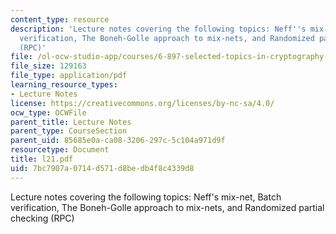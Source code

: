 ```yaml
---
content_type: resource
description: 'Lecture notes covering the following topics: Neff''s mix-net, Batch
  verification, The Boneh-Golle approach to mix-nets, and Randomized partial checking
  (RPC)'
file: /ol-ocw-studio-app/courses/6-897-selected-topics-in-cryptography-spring-2004/7bc7907a0714d571d8bedb4f8c4339d8_l21.pdf
file_size: 129163
file_type: application/pdf
learning_resource_types:
- Lecture Notes
license: https://creativecommons.org/licenses/by-nc-sa/4.0/
ocw_type: OCWFile
parent_title: Lecture Notes
parent_type: CourseSection
parent_uid: 85685e0a-ca08-3206-297c-5c104a971d9f
resourcetype: Document
title: l21.pdf
uid: 7bc7907a-0714-d571-d8be-db4f8c4339d8
---
```

Lecture notes covering the following topics: Neff's mix-net, Batch verification, The Boneh-Golle approach to mix-nets, and Randomized partial checking (RPC)